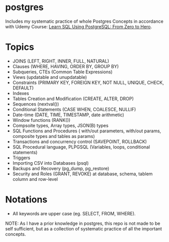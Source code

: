 # postgres
Includes my systematic practice of whole Postgres Concepts in accordance with Udemy Course: [Learn SQL Using PostgreSQL: From Zero to Hero](https://www.udemy.com/course/postgresql-from-zero-to-hero).

# Topics
- JOINS (LEFT, RIGHT, INNER, FULL, NATURAL)
- Clauses (WHERE, HAVING, ORDER BY, GROUP BY)
- Subqueries, CTEs (Common Table Expressions)
- Views (updatable and unupdatable)
- Constraints (PRIMARY KEY, FOREIGN KEY, NOT NULL, UNIQUE, CHECK, DEFAULT)
- Indexes
- Tables Creation and Modification (CREATE, ALTER, DROP)
- Sequences (nextval())
- Conditional Statements (CASE WHEN, COALESCE, NULLIF)
- Date-time (DATE, TIME, TIMESTAMP, date arithmetic)
- Window functions (RANK())
- Compsoite types, Array types, JSON(B) types
- SQL Functions and Procedures ( with/out parameters, with/out params, composite types and tables as params)
- Transactions and concurrency control (SAVEPOINT, ROLLBACK)
- SQL Procedural language, PLPGSQL (Variables, loops, conditional statements)
- Triggers
- Importing CSV into Databases (psql)
- Backups and Recovery (pg_dump, pg_restore)
- Security and Roles (GRANT, REVOKE) at database, schema, tablem column and row-level

# Notations
- All keywords are upper case (eg. SELECT, FROM, WHERE).

NOTE:
As I have a prior knowledge in postgres, this repo is not made to be self sufficient, but as a collection of systematic practice of all the important concepts.
